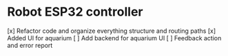 # Robot ESP32 controller

[x] Refactor code and organize everything structure and routing paths
[x] Added UI for aquarium
[ ] Add backend for aquarium UI
[ ] Feedback action and error report
